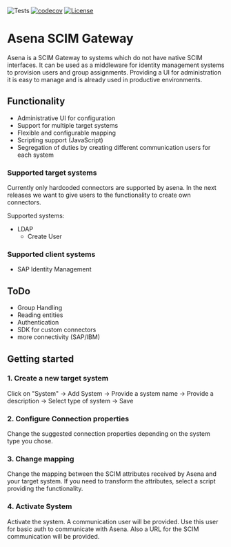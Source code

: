 
![Tests](https://github.com/exAphex/asena/workflows/Tests/badge.svg) [![codecov](https://codecov.io/gh/exAphex/asena/branch/master/graph/badge.svg?token=P1IZLIO13A)](https://codecov.io/gh/exAphex/asena) [![License](https://img.shields.io/badge/License-Apache%202.0-blue.svg)](https://opensource.org/licenses/Apache-2.0)
# Asena SCIM Gateway
Asena is a SCIM Gateway to systems which do not have native SCIM interfaces. It can be used as a middleware for identity management systems to provision users and group assignments. Providing a UI for administration it is easy to manage and is already used in productive environments.

## Functionality
* Administrative UI for configuration
* Support for multiple target systems
* Flexible and configurable mapping
* Scripting support (JavaScript)
* Segregation of duties by creating different communication users for each system

### Supported target systems
Currently only hardcoded connectors are supported by asena. In the next releases we want to give users to the functionality to create own connectors.

Supported systems:
* LDAP
    * Create User

### Supported client systems
* SAP Identity Management

## ToDo
* Group Handling
* Reading entities
* Authentication
* SDK for custom connectors
* more connectivity (SAP/IBM)

## Getting started
### 1. Create a new target system
Click on "System" -> Add System -> Provide a system name -> Provide a description -> Select type of system -> Save

### 2. Configure Connection properties
Change the suggested connection properties depending on the system type you chose. 

### 3. Change mapping
Change the mapping between the SCIM attributes received by Asena and your target system. If you need to transform the attributes, select a script providing the functionality.

### 4. Activate System
Activate the system. A communication user will be provided. Use this user for basic auth to communicate with Asena. Also a URL for the SCIM communication will be provided.
